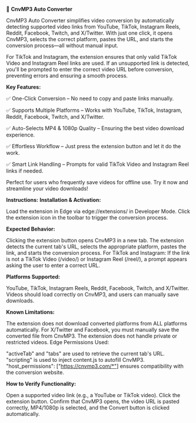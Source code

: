 🚀 **CnvMP3 Auto Converter**

CnvMP3 Auto Converter simplifies video conversion by automatically detecting supported video links from YouTube, TikTok, Instagram Reels, Reddit, Facebook, Twitch, and X/Twitter. With just one click, it opens CnvMP3, selects the correct platform, pastes the URL, and starts the conversion process—all without manual input.

For TikTok and Instagram, the extension ensures that only valid TikTok Video and Instagram Reel links are used. If an unsupported link is detected, you'll be prompted to enter the correct video URL before conversion, preventing errors and ensuring a smooth process.

**Key Features:**

✅ One-Click Conversion – No need to copy and paste links manually.

✅ Supports Multiple Platforms – Works with YouTube, TikTok, Instagram, Reddit, Facebook, Twitch, and X/Twitter.

✅ Auto-Selects MP4 & 1080p Quality – Ensuring the best video download experience.

✅ Effortless Workflow – Just press the extension button and let it do the work.

✅ Smart Link Handling – Prompts for valid TikTok Video and Instagram Reel links if needed.

Perfect for users who frequently save videos for offline use. Try it now and streamline your video downloads!

**Instructions:**
**Installation & Activation:**

Load the extension in Edge via edge://extensions/ in Developer Mode.
Click the extension icon in the toolbar to trigger the conversion process.

**Expected Behavior:**

Clicking the extension button opens CnvMP3 in a new tab.
The extension detects the current tab's URL, selects the appropriate platform, pastes the link, and starts the conversion process.
For TikTok and Instagram: If the link is not a TikTok Video (/video/) or Instagram Reel (/reel/), a prompt appears asking the user to enter a correct URL.

**Platforms Supported:**

YouTube, TikTok, Instagram Reels, Reddit, Facebook, Twitch, and X/Twitter.
Videos should load correctly on CnvMP3, and users can manually save downloads.

**Known Limitations:**

The extension does not download converted platforms from ALL platforms automatically. For X/Twitter and Facebook, you must manually save the converted file from CnvMP3.
The extension does not handle private or restricted videos.
Edge Permissions Used:

"activeTab" and "tabs" are used to retrieve the current tab's URL.
"scripting" is used to inject content.js to autofill CnvMP3.
"host_permissions": ["https://cnvmp3.com/*"] ensures compatibility with the conversion website.

**How to Verify Functionality:**

Open a supported video link (e.g., a YouTube or TikTok video).
Click the extension button.
Confirm that CnvMP3 opens, the video URL is pasted correctly, MP4/1080p is selected, and the Convert button is clicked automatically.

